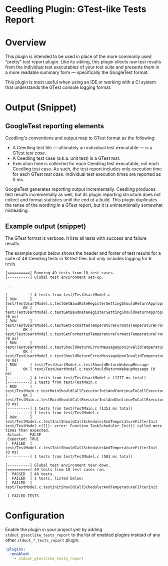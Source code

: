 # Ceedling Plugin: GTest-like Tests Report

# Overview

This plugin is intended to be used in place of the more commonly used "pretty" 
test report plugin. Like its sibling, this plugin ollects raw test results from
the individual test executables of your test suite and presents them in a more 
readable summary form — specifically the GoogleTest format.

This plugin is most useful when using an IDE or working with a CI system that
understands the GTest console logging format.

# Output (Snippet)

## GoogleTest reporting elements

Ceedling's conventions and output map to GTest format as the following:

* A Ceedling test file — ultimately an individual test executable — is a GTest 
  _test case_.
* A Ceedling test case (a.k.a. unit test) is a GTest _test_.
* Execution time is collected for each Ceedling test executable, not each 
  Ceedling test case. As such, the test report includes only execution time for
  each GTest _test case_. Individual test execution times are reported as 0 ms.

GoogleTest generates reporting output incrementally. Ceedling produces test 
results incrementally as well, but its plugin reporting structure does not 
collect and format statistics until the end of a build. This plugin duplicates
the tense of the wording in a GTest report, but it is unintentionally somewhat 
misleading.

## Example output (snippet)

The GTest format is verbose. It lists all tests with success and failure results.

The example output below shows the header and footer of test results for a suite 
of 49 Ceedling tests in 18 test files but only includes logging for 6 tests.

```
[==========] Running 49 tests from 18 test cases.
[----------] Global test environment set-up.
 
 ...

[----------] 4 tests from test/TestUsartModel.c
[ RUN      ] test/TestUsartModel.c.testGetBaudRateRegisterSettingShouldReturnAppropriateBaudRateRegisterSetting
[       OK ] test/TestUsartModel.c.testGetBaudRateRegisterSettingShouldReturnAppropriateBaudRateRegisterSetting (0 ms)
[ RUN      ] test/TestUsartModel.c.testGetFormattedTemperatureFormatsTemperatureFromCalculatorAppropriately
[       OK ] test/TestUsartModel.c.testGetFormattedTemperatureFormatsTemperatureFromCalculatorAppropriately (0 ms)
[ RUN      ] test/TestUsartModel.c.testShouldReturnErrorMessageUponInvalidTemperatureValue
[       OK ] test/TestUsartModel.c.testShouldReturnErrorMessageUponInvalidTemperatureValue (0 ms)
[ RUN      ] test/TestUsartModel.c.testShouldReturnWakeupMessage
[       OK ] test/TestUsartModel.c.testShouldReturnWakeupMessage (0 ms)
[----------] 4 tests from test/TestUsartModel.c (1277 ms total)
[----------] 1 tests from test/TestMain.c
[ RUN      ] test/TestMain.c.testMainShouldCallExecutorInitAndContinueToCallExecutorRunUntilHalted
[       OK ] test/TestMain.c.testMainShouldCallExecutorInitAndContinueToCallExecutorRunUntilHalted (0 ms)
[----------] 1 tests from test/TestMain.c (1351 ms total)
[----------] 1 tests from test/TestModel.c
[ RUN      ] test/TestModel.c.testInitShouldCallSchedulerAndTemperatureFilterInit
test/TestModel.c(21): error: Function TaskScheduler_Init() called more times than expected.
 Actual:   FALSE
 Expected: TRUE
[  FAILED  ] test/TestModel.c.testInitShouldCallSchedulerAndTemperatureFilterInit (0 ms)
[----------] 1 tests from test/TestModel.c (581 ms total)

[----------] Global test environment tear-down.
[==========] 49 tests from 18 test cases ran.
[  PASSED  ] 48 tests.
[  FAILED  ] 1 tests, listed below:
[  FAILED  ] test/TestModel.c.testInitShouldCallSchedulerAndTemperatureFilterInit

 1 FAILED TESTS
```

# Configuration

Enable the plugin in your project.yml by adding `stdout_gtestlike_tests_report`
to the list of enabled plugins instead of any other `stdout_*_tests_report` 
plugin.

```YAML
:plugins:
  :enabled:
    - stdout_gtestlike_tests_report
```
